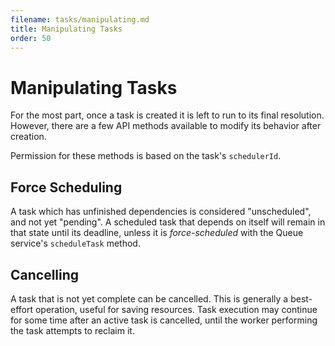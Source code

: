 ```yaml
---
filename: tasks/manipulating.md
title: Manipulating Tasks
order: 50
---
```


# Manipulating Tasks

For the most part, once a task is created it is left to run to its final
resolution. However, there are a few API methods available to modify its
behavior after creation.

Permission for these methods is based on the task's `schedulerId`.

## Force Scheduling

A task which has unfinished dependencies is considered "unscheduled", and not yet
"pending". A scheduled task that depends on itself will remain in that state
until its deadline, unless it is *force-scheduled* with the Queue service's
`scheduleTask` method.

## Cancelling

A task that is not yet complete can be cancelled. This is generally a
best-effort operation, useful for saving resources. Task execution may continue
for some time after an active task is cancelled, until the worker performing
the task attempts to reclaim it.